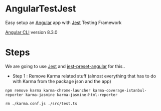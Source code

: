 # AngularTestJest

Easy setup an [Angular](https://angular.io/) app with [Jest](https://jestjs.io/docs/en/getting-started) Testing Framework 

[Angular CLI](https://github.com/angular/angular-cli) version 8.3.0


# Steps

We are going to use [Jest](https://jestjs.io/docs/en/getting-started) and [jest-preset-angular](https://www.npmjs.com/package/jest-preset-angular) for this..

* Step 1 : Remove Karma related stuff (almost everything that has to do with Karma from the package json and the app)

```
npm remove karma karma-chrome-launcher karma-coverage-istanbul-reporter karma-jasmine karma-jasmine-html-reporter
```

```
rm ./karma.conf.js ./src/test.ts
```

